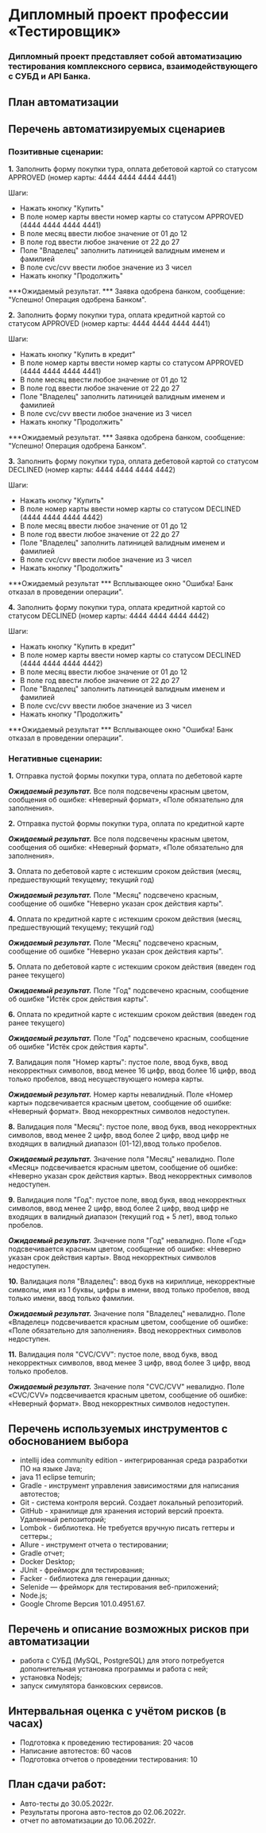# Дипломный проект профессии «Тестировщик»

### Дипломный проект представляет собой автоматизацию тестирования комплексного сервиса, взаимодействующего с СУБД и API Банка.

## План автоматизации

## Перечень автоматизируемых сценариев

### Позитивные сценарии:

**1.** Заполнить форму покупки тура, оплата дебетовой картой со статусом APPROVED (номер карты: 4444 4444 4444 4441)

Шаги:

- Нажать кнопку "Купить"
- В поле номер карты ввести номер карты со статусом APPROVED (4444 4444 4444 4441)
- В поле месяц ввести любое значение от 01 до 12
- В поле год ввести любое значение от 22 до 27
- Поле "Владелец" заполнить латиницей валидным именем и фамилией
- В поле cvc/cvv ввести любое значение из 3 чисел
- Нажать кнопку "Продолжить"

***Ожидаемый результат.
*** Заявка одобрена банком, сообщение: "Успешно! Операция одобрена Банком". 

**2.** Заполнить форму покупки тура, оплата кредитной картой со статусом APPROVED (номер карты: 4444 4444 4444 4441)

Шаги:

- Нажать кнопку "Купить в кредит"
- В поле номер карты ввести номер карты со статусом APPROVED (4444 4444 4444 4441)
- В поле месяц ввести любое значение от 01 до 12
- В поле год ввести любое значение от 22 до 27
- Поле "Владелец" заполнить латиницей валидным именем и фамилией
- В поле cvc/cvv ввести любое значение из 3 чисел
- Нажать кнопку "Продолжить"

***Ожидаемый результат.
*** Заявка одобрена банком, сообщение: "Успешно! Операция одобрена Банком". 

**3.** Заполнить форму покупки тура, оплата дебетовой картой со статусом DECLINED (номер карты: 4444 4444 4444 4442)

Шаги:

- Нажать кнопку "Купить"
- В поле номер карты ввести номер карты со статусом DECLINED (4444 4444 4444 4442)
- В поле месяц ввести любое значение от 01 до 12
- В поле год ввести любое значение от 22 до 27
- Поле "Владелец" заполнить латиницей валидным именем и фамилией
- В поле cvc/cvv ввести любое значение из 3 чисел
- Нажать кнопку "Продолжить"

***Ожидаемый результат
*** Всплывающее окно "Ошибка! Банк отказал в проведении операции". 

**4.** Заполнить форму покупки тура, оплата кредитной картой со статусом DECLINED (номер карты: 4444 4444 4444 4442)

Шаги:

- Нажать кнопку "Купить в кредит"
- В поле номер карты ввести номер карты со статусом DECLINED (4444 4444 4444 4442)
- В поле месяц ввести любое значение от 01 до 12
- В поле год ввести любое значение от 22 до 27
- Поле "Владелец" заполнить латиницей валидным именем и фамилией
- В поле cvc/cvv ввести любое значение из 3 чисел
- Нажать кнопку "Продолжить"

***Ожидаемый результат
*** Всплывающее окно "Ошибка! Банк отказал в проведении операции". 

### Негативные сценарии:

**1.** Отправка пустой формы покупки тура, оплата по дебетовой карте

***Ожидаемый результат.*** Все поля подсвечены красным цветом, сообщения об ошибке: «Неверный формат», «Поле обязательно для заполнения».

**2.** Отправка пустой формы покупки тура, оплата по кредитной карте

***Ожидаемый результат.*** Все поля подсвечены красным цветом, сообщения об ошибке: «Неверный формат», «Поле обязательно для заполнения».

**3.** Оплата по дебетовой карте с истекшим сроком действия (месяц, предшествующий текущему; текущий год)

***Ожидаемый результат.*** Поле "Месяц" подсвечено красным, сообщение об ошибке "Неверно указан срок действия карты".

**4.** Оплата по кредитной карте с истекшим сроком действия (месяц, предшествующий текущему; текущий год)

***Ожидаемый результат.*** Поле "Месяц" подсвечено красным, сообщение об ошибке "Неверно указан срок действия карты".

**5.** Оплата по дебетовой карте с истекшим сроком действия (введен год ранее текущего)

***Ожидаемый результат.*** Поле "Год" подсвечено красным, сообщение об ошибке "Истёк срок действия карты".

**6.** Оплата по кредитной карте с истекшим сроком действия (введен год ранее текущего)

***Ожидаемый результат.*** Поле "Год" подсвечено красным, сообщение об ошибке "Истёк срок действия карты".

**7.** Валидация поля "Номер карты": пустое поле, ввод букв, ввод некорректных символов, ввод менее 16 цифр, ввод более 16 цифр, ввод только пробелов, ввод несуществующего номера карты.

***Ожидаемый результат.*** Номер карты невалидный. Поле «Номер карты» подсвечивается красным цветом, сообщение об ошибке: «Неверный формат». Ввод некорректных символов недоступен.

**8.** Валидация поля "Месяц": пустое поле, ввод букв, ввод некорректных символов, ввод менее 2 цифр, ввод более 2 цифр, ввод цифр не входящих в валидный диапазон (01-12),ввод только пробелов.

***Ожидаемый результат.*** Значение поля "Месяц" невалидно. Поле «Месяц» подсвечивается красным цветом, сообщение об ошибке: «Неверно указан срок действия карты». Ввод некорректных символов недоступен.

**9.** Валидация поля "Год": пустое поле, ввод букв, ввод некорректных символов, ввод менее 2 цифр, ввод более 2 цифр, ввод цифр не входящих в валидный диапазон (текущий год + 5 лет),  ввод только пробелов.

***Ожидаемый результат.*** Значение поля "Год" невалидно. Поле «Год» подсвечивается красным цветом, сообщение об ошибке: «Неверно указан срок действия карты». Ввод некорректных символов недоступен.

**10.** Валидация поля "Владелец": ввод букв на кириллице, некорректные символы, имя из 1 буквы, цифры в имени, ввод только пробелов, ввод только имени, ввод только фамилии.

***Ожидаемый результат.*** Значение поля "Владелец" невалидно. Поле «Владелец» подсвечивается красным цветом, сообщение об ошибке: «Поле обязательно для заполнения». Ввод некорректных символов недоступен.

**11.** Валидация поля "CVC/CVV": пустое поле, ввод букв, ввод некорректных символов, ввод менее 3 цифр, ввод более 3 цифр, ввод только пробелов.

***Ожидаемый результат.*** Значение поля "CVC/CVV" невалидно. Поле «CVC/CVV» подсвечивается красным цветом, сообщение об ошибке: «Неверный формат». Ввод некорректных символов недоступен.


## Перечень используемых инструментов с обоснованием выбора

- intellij idea community edition - интегрированная среда разработки ПО на языке Java;
- java 11 eclipse temurin;
- Gradle - инструмент управления зависимостями для написания автотестов;
- Git - система контроля версий. Создает локальный репозиторий.
- GitHub - хранилище для хранения историй версий проекта. Удаленный репозиторий;
- Lombok - библиотека. Не требуется вручную писать геттеры и сеттеры.;
- Allure  - инструмент отчета о тестировании;
- Gradle отчет;
- Docker Desktop;
- JUnit - фрейморк для тестирования;
- Facker - библиотека для генерации данных;
- Selenide — фрейморк для тестирования веб-приложений;
- Node.js;
- Google Chrome Версия 101.0.4951.67.
    
## Перечень и описание возможных рисков при автоматизации

- работа с СУБД (MySQL, PostgreSQL) для этого потребуется дополнительная установка программы и работа с ней;
- установка Nodejs;
- запуск симулятора банковских сервисов.

## Интервальная оценка с учётом рисков (в часах)

- Подготовка к проведению тестирования: 20 часов
- Написание автотестов: 60 часов
- Подготовка отчетов о проведении тестирования: 10

## План сдачи работ:

-  Авто-тесты до 30.05.2022г.
-  Результаты прогона авто-тестов до 02.06.2022г.
-  отчет по автоматизации до 10.06.2022г.